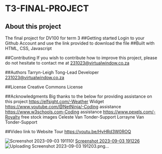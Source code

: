 # T3-FINAL-PROJECT
## About this project
The final project for DV100 for term 3
##Getting started
Login to your Github Account and use the link provided to download the file
##Built with
HTML, CSS, Javascript

##Contributing
If you wish to contribute how to improve this project, please do not hesitate to contact me at 231023@virtualwindow.co.za

##Authors
Tarryn-Leigh Tong-Lead Developer 231023@virtualwindow.co.za

##License
Creative Commons License

##Acknowledgments
Big thanks to the below for providing assistance on this project
https://elfsight.com/-Weather Widget
https://www.youtube.com/@NetNinja/-Coding assistance
https://www.w3schools.com-Coding assistance
https://www.pexels.com/-Royalty free stock images
Celeste Van Tonder-Support
Lorrayne Van Tonder-Support

##Video link to Website Tour
https://youtu.be/HyHRd3W0ROQ



![Screenshot 2023-09-03 191110](https://github.com/TazzLeigh/T3-FINAL-PROJECT/assets/125860291/12a9707f-f337-42a9-9937-c75d8294a868)!
[Screenshot 2023-09-03 191226](https://github.com/TazzLeigh/T3-FINAL-PROJECT/assets/125860291/59b8874f-5bfd-4fbe-903c-c6f51d59df34)
![Uploading Screenshot 2023-09-03 191203.png…]()

